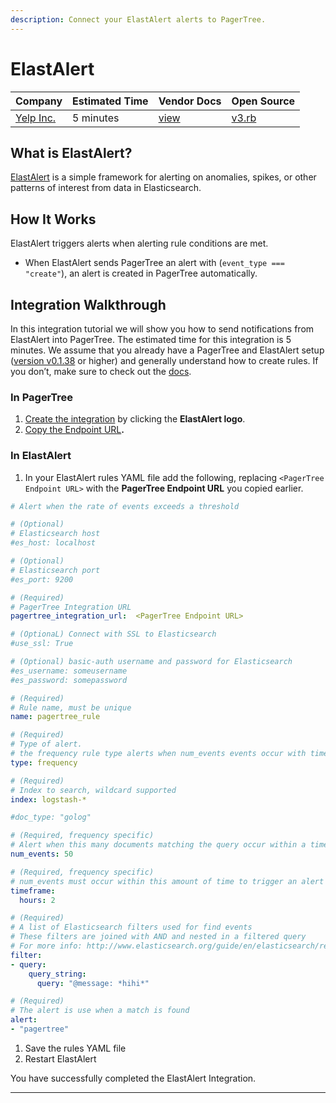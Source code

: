 ```yaml
---
description: Connect your ElastAlert alerts to PagerTree.
---
```


# ElastAlert

| Company                            | Estimated Time | Vendor Docs                                          | Open Source                                                                                                                     |
| ---------------------------------- | -------------- | ---------------------------------------------------- | ------------------------------------------------------------------------------------------------------------------------------- |
| [Yelp Inc.](https://www.yelp.com/) | 5 minutes      | [view](https://elastalert.readthedocs.io/en/latest/) | [v3.rb](https://github.com/PagerTree/pager\_tree-integrations/blob/main/app/models/pager\_tree/integrations/elast\_alert/v3.rb) |

## What is ElastAlert?

[ElastAlert](https://github.com/Yelp/elastalert) is a simple framework for alerting on anomalies, spikes, or other patterns of interest from data in Elasticsearch.

## How It Works

ElastAlert triggers alerts when alerting rule conditions are met.

* When ElastAlert sends PagerTree an alert with (`event_type === "create"`), an alert is created in PagerTree automatically.

## Integration Walkthrough

In this integration tutorial we will show you how to send notifications from ElastAlert into PagerTree. The estimated time for this integration is 5 minutes. We assume that you already have a PagerTree and ElastAlert setup ([version v0.1.38](https://github.com/Yelp/elastalert/releases/tag/v0.1.38) or higher) and generally understand how to create rules. If you don’t, make sure to check out the [docs](https://elastalert.readthedocs.io/en/latest/index.html).

### In PagerTree

1. [Create the integration](introduction.md#create-an-integration) by clicking the **ElastAlert logo**.
2. [Copy the Endpoint URL](introduction.md#copy-the-endpoint-url)**.**

### In ElastAlert

1. In your ElastAlert rules YAML file add the following, replacing `<PagerTree Endpoint URL>` with the **PagerTree Endpoint URL** you copied earlier.

```yaml title="elastalert_pagertree_sample_rule.yaml" showLineNumbers
# Alert when the rate of events exceeds a threshold

# (Optional)
# Elasticsearch host
#es_host: localhost

# (Optional)
# Elasticsearch port
#es_port: 9200

# (Required)
# PagerTree Integration URL
pagertree_integration_url:  <PagerTree Endpoint URL>

# (OptionaL) Connect with SSL to Elasticsearch
#use_ssl: True

# (Optional) basic-auth username and password for Elasticsearch
#es_username: someusername
#es_password: somepassword

# (Required)
# Rule name, must be unique
name: pagertree_rule

# (Required)
# Type of alert.
# the frequency rule type alerts when num_events events occur with timeframe time
type: frequency

# (Required)
# Index to search, wildcard supported
index: logstash-*

#doc_type: "golog"

# (Required, frequency specific)
# Alert when this many documents matching the query occur within a timeframe
num_events: 50

# (Required, frequency specific)
# num_events must occur within this amount of time to trigger an alert
timeframe:
  hours: 2

# (Required)
# A list of Elasticsearch filters used for find events
# These filters are joined with AND and nested in a filtered query
# For more info: http://www.elasticsearch.org/guide/en/elasticsearch/reference/current/query-dsl.html
filter:
- query:
    query_string:
      query: "@message: *hihi*"

# (Required)
# The alert is use when a match is found
alert:
- "pagertree"
```

1. Save the rules YAML file
2. Restart ElastAlert

You have successfully completed the ElastAlert Integration.

***
